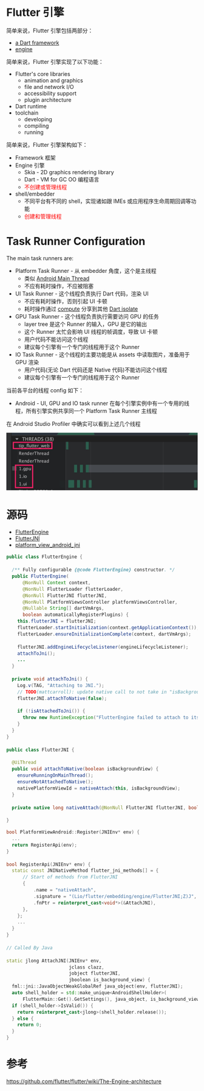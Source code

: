 # Flutter 引擎

简单来说，Flutter 引擎包括两部分：

+ [a Dart framework](https://github.com/flutter/flutter)
+ [engine](https://github.com/flutter/engine)

简单来说，Flutter 引擎实现了以下功能：

+ Flutter's core libraries
    + animation and graphics
    + file and network I/O
    + accessibility support
    + plugin architecture
+ Dart runtime
+ toolchain
    + developing
    + compiling
    + running

简单来说，Flutter 引擎架构如下：

+ Framework 框架
+ Engine 引擎
    + Skia - 2D graphics rendering library
    + Dart - VM for GC OO 编程语言
    + <font color="red">不创建或管理线程</font>
+ shell/embedder
    + 不同平台有不同的 shell，实现诸如跟 IMEs 或应用程序生命周期回调等功能
    + <font color="red">创建和管理线程</font>

# Task Runner Configuration

The main task runners are:

+ Platform Task Runner - 从 embedder 角度，这个是主线程
    + 类似 [Android Main Thread](https://developer.android.com/guide/components/processes-and-threads.html)
    + 不应有耗时操作，不应被阻塞
+ UI Task Runner - 这个线程负责执行 Dart 代码，渲染 UI
    + 不应有耗时操作，否则引起 UI 卡顿
    + 耗时操作通过 [compute](https://docs.flutter.io/flutter/foundation/compute.html) 分享到其他 [Dart isolate](https://docs.flutter.io/flutter/dart-isolate/dart-isolate-library.html)
+ GPU Task Runner - 这个线程负责执行需要访问 GPU 的任务
    + layer tree 是这个 Runner 的输入，GPU 是它的输出
    + 这个 Runner 太忙会影响 UI 线程的帧调度，导致 UI 卡顿
    + 用户代码不能访问这个线程
    + 建议每个引擎有一个专门的线程用于这个 Runner
+ IO Task Runner - 这个线程的主要功能是从 assets 中读取图片，准备用于 GPU 渲染
    + 用户代码(无论 Dart 代码还是 Native 代码)不能访问这个线程
    + 建议每个引擎有一个专门的线程用于这个 Runner

当前各平台的线程 config 如下：

+ Android - UI, GPU and IO task runner 在每个引擎实例中有一个专用的线程，所有引擎实例共享同一个 Platform Task Runner 主线程

在 Android Studio Profiler 中确实可以看到上述几个线程

![-w525](/images/15841744097254.jpg)

# 源码

+ [FlutterEngine](https://github.com/flutter/engine/blob/master/shell/platform/android/io/flutter/embedding/engine/FlutterEngine.java)
+ [FlutterJNI](https://github.com/flutter/engine/blob/f07712bbfa875cccd9196bb1440922af1baf5746/shell/platform/android/io/flutter/embedding/engine/FlutterJNI.java)
+ [platform_view_android_jni](https://github.com/flutter/engine/blob/master/shell/platform/android/platform_view_android_jni.cc)


```java
public class FlutterEngine {

  /** Fully configurable {@code FlutterEngine} constructor. */
  public FlutterEngine(
      @NonNull Context context,
      @NonNull FlutterLoader flutterLoader,
      @NonNull FlutterJNI flutterJNI,
      @NonNull PlatformViewsController platformViewsController,
      @Nullable String[] dartVmArgs,
      boolean automaticallyRegisterPlugins) {
    this.flutterJNI = flutterJNI;
    flutterLoader.startInitialization(context.getApplicationContext());
    flutterLoader.ensureInitializationComplete(context, dartVmArgs);

    flutterJNI.addEngineLifecycleListener(engineLifecycleListener);
    attachToJni();
    ...
  }

  private void attachToJni() {
    Log.v(TAG, "Attaching to JNI.");
    // TODO(mattcarroll): update native call to not take in "isBackgroundView"
    flutterJNI.attachToNative(false);

    if (!isAttachedToJni()) {
      throw new RuntimeException("FlutterEngine failed to attach to its native Object reference.");
    }
  }
}

public class FlutterJNI {

  @UiThread
  public void attachToNative(boolean isBackgroundView) {
    ensureRunningOnMainThread();
    ensureNotAttachedToNative();
    nativePlatformViewId = nativeAttach(this, isBackgroundView);
  }
  
  private native long nativeAttach(@NonNull FlutterJNI flutterJNI, boolean isBackgroundView);

}
```

```cpp
bool PlatformViewAndroid::Register(JNIEnv* env) {
  ...
  return RegisterApi(env);
}

bool RegisterApi(JNIEnv* env) {
  static const JNINativeMethod flutter_jni_methods[] = {
      // Start of methods from FlutterJNI
      {
          .name = "nativeAttach",
          .signature = "(Lio/flutter/embedding/engine/FlutterJNI;Z)J",
          .fnPtr = reinterpret_cast<void*>(&AttachJNI),
      },
    };
    ...
  }      
}

// Called By Java

static jlong AttachJNI(JNIEnv* env,
                       jclass clazz,
                       jobject flutterJNI,
                       jboolean is_background_view) {
  fml::jni::JavaObjectWeakGlobalRef java_object(env, flutterJNI);
  auto shell_holder = std::make_unique<AndroidShellHolder>(
      FlutterMain::Get().GetSettings(), java_object, is_background_view);
  if (shell_holder->IsValid()) {
    return reinterpret_cast<jlong>(shell_holder.release());
  } else {
    return 0;
  }
}
```


# 参考

https://github.com/flutter/flutter/wiki/The-Engine-architecture